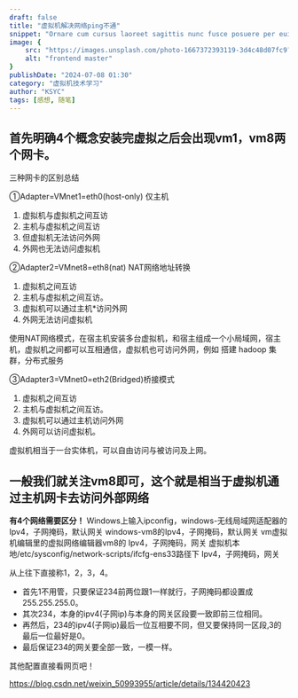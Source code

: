 ```yaml
---
draft: false
title: "虚拟机解决网络ping不通"
snippet: "Ornare cum cursus laoreet sagittis nunc fusce posuere per euismod dis vehicula a, semper fames lacus maecenas dictumst pulvinar neque enim non potenti. Torquent hac sociosqu eleifend potenti."
image: {
    src: "https://images.unsplash.com/photo-1667372393119-3d4c48d07fc9?&fit=crop&w=430&h=240",
    alt: "frontend master"
}
publishDate: "2024-07-08 01:30"
category: "虚拟机技术学习"
author: "KSYC"
tags: [感想, 随笔]
---
```


## 首先明确4个概念安装完虚拟之后会出现vm1，vm8两个网卡。

三种网卡的区别总结

①Adapter=VMnet1=eth0(host-only) 仅主机
1. 虚拟机与虚拟机之间互访
2. 主机与虚拟机之间互访
3. 但虚拟机无法访问外网
4. 外网也无法访问虚拟机

②Adapter2=VMnet8=eth8(nat) NAT网络地址转换
1. 虚拟机之间互访
2. 主机与虚拟机之间互访。
3. 虚拟机可以通过主机*访问外网
4. 外网无法访问虚拟机

 使用NAT网络模式，在宿主机安装多台虚拟机，和宿主组成一个小局域网，宿主机，虚拟机之间都可以互相通信，虚拟机也可访问外网，例如 搭建 hadoop 集群，分布式服务

③Adapter3=VMnet0=eth2(Bridged)桥接模式
1. 虚拟机之间互访
2. 主机与虚拟机之间互访。
3. 虚拟机可以通过主机访问外网
4. 外网可以访问虚拟机。

  虚拟机相当于一台实体机，可以自由访问与被访问及上网。



## 一般我们就关注vm8即可，这个就是相当于虚拟机通过主机网卡去访问外部网络
**有4个网络需要区分！**
Windows上输入ipconfig，windows-无线局域网适配器的Ipv4，子网掩码，默认网关
windows-vm8的Ipv4，子网掩码，默认网关
vm虚拟机编辑里的虚拟网络编辑器vm8的 Ipv4，子网掩码，网关
虚拟机本地/etc/sysconfig/network-scripts/ifcfg-ens33路径下 Ipv4，子网掩码，网关


 从上往下直接称1，2，3，4。
- 首先1不用管，只要保证234前两位跟1一样就行，子网掩码都设置成255.255.255.0。
- 其次234，本身的ipv4(子网ip)与本身的网关区段要一致即前三位相同。
- 再然后，234的ipv4(子网ip)最后一位互相要不同，但又要保持同一区段,3的最后一位最好是0。
- 最后保证234的网关要全部一致，一模一样。

 其他配置直接看网页吧！

https://blog.csdn.net/weixin_50993955/article/details/134420423